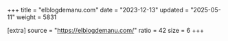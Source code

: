 +++
title = "elblogdemanu.com"
date = "2023-12-13"
updated = "2025-05-11"
weight = 5831

[extra]
source = "https://elblogdemanu.com/"
ratio = 42
size = 6
+++
